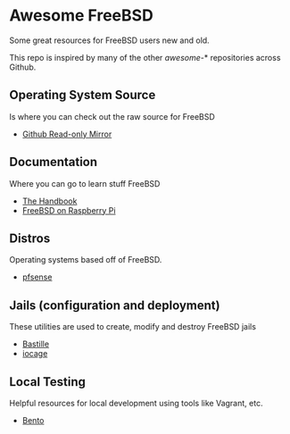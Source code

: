 # Awesome FreeBSD

Some great resources for FreeBSD users new and old.

This repo is inspired by many of the other *awesome-** repositories across Github.

## Operating System Source
Is where you can check out the raw source for FreeBSD

* [Github Read-only Mirror](https://github.com/freebsd/freebsd)

## Documentation
Where you can go to learn stuff FreeBSD

* [The Handbook](https://www.freebsd.org/doc/en_US.ISO8859-1/books/handbook/)
* [FreeBSD on Raspberry Pi](https://wiki.freebsd.org/action/show/arm/Raspberry%20Pi?action=show&redirect=FreeBSD%2Farm%2FRaspberry+Pi)

## Distros
Operating systems based off of FreeBSD.

* [pfsense](https://github.com/pfsense/pfsense)

## Jails (configuration and deployment)
These utilities are used to create, modify and destroy FreeBSD jails

* [Bastille](https://github.com/BastilleBSD/bastille)
* [iocage](https://github.com/iocage/iocage)

## Local Testing
Helpful resources for local development using tools like Vagrant, etc.

* [Bento](https://github.com/chef/bento)